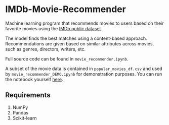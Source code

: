 # IMDb-Movie-Recommender
Machine learning program that recommends movies to users based on their favorite movies using the [IMDb public dataset](https://www.imdb.com/interfaces/).

The model finds the best matches using a content-based approach. Recommendations are given based on similar attributes across movies, such as genres, directors, writers, etc.

Full source code can be found in `movie_recommender.ipynb`.

A subset of the movie data is contained in `popular_movies_df.csv` and used by `movie_recommender_DEMO.ipynb` for demonstration purposes. You can run the notebook yourself [here](https://mybinder.org/v2/gh/SamIAm10/IMDb-Movie-Recommender/HEAD?filepath=movie_recommender_DEMO.ipynb).

## Requirements
1. NumPy
2. Pandas
3. Scikit-learn
